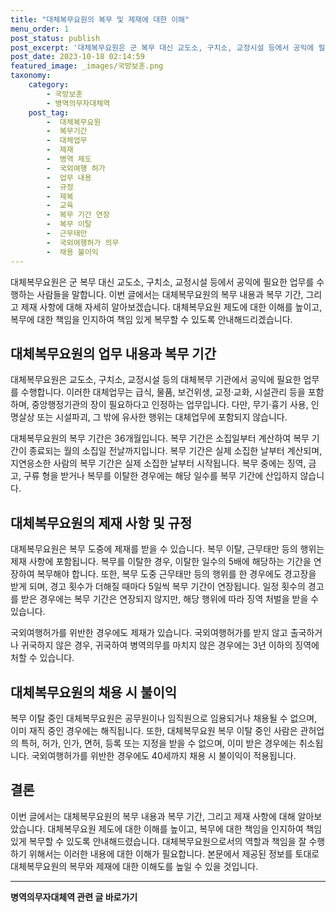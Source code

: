```yaml
---
title: "대체복무요원의 복무 및 제재에 대한 이해"
menu_order: 1
post_status: publish
post_excerpt: '대체복무요원은 군 복무 대신 교도소, 구치소, 교정시설 등에서 공익에 필요한 업무를 수행하는 사람들을 말합니다. 이번 글에서는 대체복무요원의 복무 내용과 복무 기간, 그리고 제재 사항에 대해 자세히 알아보겠습니다. 대체복무요원 제도에 대한 이해를 높이고, 복무에 대한 책임을 인지하여 책임 있게 복무할 수 있도록 안내해드리겠습니다.'
post_date: 2023-10-18 02:14:59
featured_image: _images/국방보훈.png
taxonomy:
    category:
        - 국방보훈
        - 병역의무자대체역
    post_tag:
        -  대체복무요원
        -  복무기간
        -  대체업무
        -  제재
        -  병역 제도
        -  국외여행 허가
        -  업무 내용
        -  규정
        -  제복
        -  교육
        -  복무 기간 연장
        -  복무 이탈
        -  근무태만
        -  국외여행허가 의무
        -  채용 불이익
---
```



대체복무요원은 군 복무 대신 교도소, 구치소, 교정시설 등에서 공익에 필요한 업무를 수행하는 사람들을 말합니다. 이번 글에서는 대체복무요원의 복무 내용과 복무 기간, 그리고 제재 사항에 대해 자세히 알아보겠습니다. 대체복무요원 제도에 대한 이해를 높이고, 복무에 대한 책임을 인지하여 책임 있게 복무할 수 있도록 안내해드리겠습니다.

## 대체복무요원의 업무 내용과 복무 기간

대체복무요원은 교도소, 구치소, 교정시설 등의 대체복무 기관에서 공익에 필요한 업무를 수행합니다. 이러한 대체업무는 급식, 물품, 보건위생, 교정·교화, 시설관리 등을 포함하며, 중앙행정기관의 장이 필요하다고 인정하는 업무입니다. 다만, 무기·흉기 사용, 인명살상 또는 시설파괴, 그 밖에 유사한 행위는 대체업무에 포함되지 않습니다.

대체복무요원의 복무 기간은 36개월입니다. 복무 기간은 소집일부터 계산하여 복무 기간이 종료되는 월의 소집일 전날까지입니다. 복무 기간은 실제 소집한 날부터 계산되며, 지연응소한 사람의 복무 기간은 실제 소집한 날부터 시작됩니다. 복무 중에는 징역, 금고, 구류 형을 받거나 복무를 이탈한 경우에는 해당 일수를 복무 기간에 산입하지 않습니다.

## 대체복무요원의 제재 사항 및 규정

대체복무요원은 복무 도중에 제재를 받을 수 있습니다. 복무 이탈, 근무태만 등의 행위는 제재 사항에 포함됩니다. 복무를 이탈한 경우, 이탈한 일수의 5배에 해당하는 기간을 연장하여 복무해야 합니다. 또한, 복무 도중 근무태만 등의 행위를 한 경우에도 경고장을 받게 되며, 경고 횟수가 더해질 때마다 5일씩 복무 기간이 연장됩니다. 일정 횟수의 경고를 받은 경우에는 복무 기간은 연장되지 않지만, 해당 행위에 따라 징역 처벌을 받을 수 있습니다.

국외여행허가를 위반한 경우에도 제재가 있습니다. 국외여행허가를 받지 않고 출국하거나 귀국하지 않은 경우, 귀국하여 병역의무를 마치지 않은 경우에는 3년 이하의 징역에 처할 수 있습니다.

## 대체복무요원의 채용 시 불이익

복무 이탈 중인 대체복무요원은 공무원이나 임직원으로 임용되거나 채용될 수 없으며, 이미 재직 중인 경우에는 해직됩니다. 또한, 대체복무요원 복무 이탈 중인 사람은 관허업의 특허, 허가, 인가, 면허, 등록 또는 지정을 받을 수 없으며, 이미 받은 경우에는 취소됩니다. 국외여행허가를 위반한 경우에도 40세까지 채용 시 불이익이 적용됩니다.

## 결론

이번 글에서는 대체복무요원의 복무 내용과 복무 기간, 그리고 제재 사항에 대해 알아보았습니다. 대체복무요원 제도에 대한 이해를 높이고, 복무에 대한 책임을 인지하여 책임 있게 복무할 수 있도록 안내해드렸습니다. 대체복무요원으로서의 역할과 책임을 잘 수행하기 위해서는 이러한 내용에 대한 이해가 필요합니다. 본문에서 제공된 정보를 토대로 대체복무요원의 복무와 제재에 대한 이해도를 높일 수 있을 것입니다.
<!-- wp:separator -->
<hr class="wp-block-separator has-alpha-channel-opacity"/>
<!-- /wp:separator -->

<!-- wp:group {"backgroundColor":"base","layout":{"type":"constrained"}} -->
<div class="wp-block-group has-base-background-color has-background"><!-- wp:paragraph {"align":"center","fontSize":"medium"} -->
<p class="has-text-align-center has-large-font-size"><strong>병역의무자대체역 관련 글 바로가기</strong></p>
<!-- /wp:paragraph -->


<!-- wp:latest-posts
{"categories":[{"id":7660,"count":19,"description":"","link":"https://uknowlaw.com/category/%eb%b3%91%ec%97%ad%ec%9d%98%eb%ac%b4%ec%9e%90%eb%8c%80%ec%b2%b4%ec%97%ad/","name":"병역의무자대체역","slug":"병역의무자대체역","taxonomy":"category","parent":0,"meta":[],"_links":{"self":[{"href":"https://uknowlaw.com/wp-json/wp/v2/categories/7660"}],"collection":[{"href":"https://uknowlaw.com/wp-json/wp/v2/categories"}],"about":[{"href":"https://uknowlaw.com/wp-json/wp/v2/taxonomies/category"}],"wp:post_type":[{"href":"https://uknowlaw.com/wp-json/wp/v2/posts?categories=7660"}],"curies":[{"name":"wp","href":"https://api.w.org/{rel}","templated":true}]}}],"postsToShow":100,"excerptLength":28,"postLayout":"grid","columns":2,"featuredImageAlign":"left","featuredImageSizeSlug":"large","fontSize":"small"} /--></div>
<!-- /wp:group -->